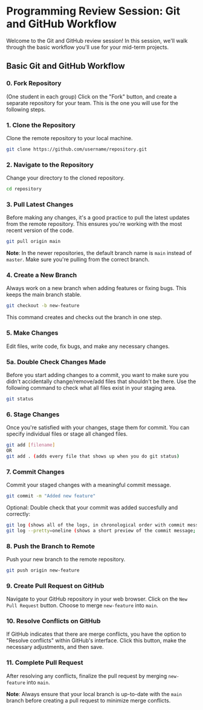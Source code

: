 # Programming Review Session: Git and GitHub Workflow

Welcome to the Git and GitHub review session! In this session, we'll walk through the basic workflow you'll use for your mid-term projects. 

## Basic Git and GitHub Workflow

### 0. Fork Repository
(One student in each group) Click on the "Fork" button, and create a separate repository for your team. This is the one you will use for the following steps.

### 1. Clone the Repository
Clone the remote repository to your local machine.
```bash
git clone https://github.com/username/repository.git
```

### 2. Navigate to the Repository
Change your directory to the cloned repository.
```bash
cd repository
```

### 3. Pull Latest Changes
Before making any changes, it's a good practice to pull the latest updates from the remote repository. This ensures you're working with the most recent version of the code.
```bash
git pull origin main
```

**Note**: In the newer repositories, the default branch name is `main` instead of `master`. Make sure you're pulling from the correct branch.

### 4. Create a New Branch
Always work on a new branch when adding features or fixing bugs. This keeps the main branch stable.
```bash
git checkout -b new-feature
```

This command creates and checks out the branch in one step.

### 5. Make Changes
Edit files, write code, fix bugs, and make any necessary changes.

### 5a. Double Check Changes Made
Before you start adding changes to a commit, you want to make sure you didn't accidentally change/remove/add files that shouldn't be there.
Use the following command to check what all files exist in your staging area.
```bash
git status
```

### 6. Stage Changes
Once you're satisfied with your changes, stage them for commit. You can specify individual files or stage all changed files.
```bash
git add [filename]
OR 
git add . (adds every file that shows up when you do git status)
```

### 7. Commit Changes
Commit your staged changes with a meaningful commit message.
```bash
git commit -m "Added new feature"
```
Optional: Double check that your commit was added succesfully and correctly:
```bash
git log (shows all of the logs, in chronological order with commit message and files)
git log --pretty=oneline (shows a short preview of the commit message; useful for quick overview of commits)
```

### 8. Push the Branch to Remote
Push your new branch to the remote repository.
```bash
git push origin new-feature
```

### 9. Create Pull Request on GitHub
Navigate to your GitHub repository in your web browser. Click on the `New Pull Request` button. Choose to merge `new-feature` into `main`.

### 10. Resolve Conflicts on GitHub
If GitHub indicates that there are merge conflicts, you have the option to "Resolve conflicts" within GitHub's interface. Click this button, make the necessary adjustments, and then save.

### 11. Complete Pull Request
After resolving any conflicts, finalize the pull request by merging `new-feature` into `main`.

**Note**: Always ensure that your local branch is up-to-date with the `main` branch before creating a pull request to minimize merge conflicts.


